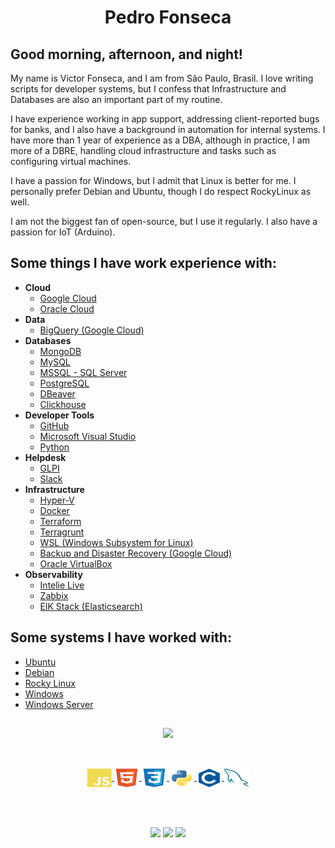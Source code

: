 <h1 align="center"><strong></strong>Pedro Fonseca</h1>

<p align="left" text-aling="justify"> 

<h2>Good morning, afternoon, and night!</h2>

<p>My name is Victor Fonseca, and I am from São Paulo, Brasil. I love writing scripts for developer systems, but I confess that Infrastructure and Databases are also an important part of my routine.</p>

<p>I have experience working in app support, addressing client-reported bugs for banks, and I also have a background in automation for internal systems. I have more than 1 year of experience as a DBA, although in practice, I am more of a DBRE, handling cloud infrastructure and tasks such as configuring virtual machines.</p>

<p>I have a passion for Windows, but I admit that Linux is better for me. I personally prefer Debian and Ubuntu, though I do respect RockyLinux as well.<p/>

<p>I am not the biggest fan of open-source, but I use it regularly. I also have a passion for IoT (Arduino).</p>

<h2>Some things I have work experience with:</h2>

<ul>
    <li><strong>Cloud</strong>
        <ul>
            <li><a href="https://cloud.google.com/" target="_blank">Google Cloud</a></li>
            <li><a href="https://www.oracle.com/br/cloud/" target="_blank">Oracle Cloud</a></li>
        </ul>
    </li>
    <li><strong>Data</strong>
        <ul>
            <li><a href="https://cloud.google.com/bigquery" target="_blank">BigQuery (Google Cloud)</a></li>
        </ul>
    </li>
    <li><strong>Databases</strong>
        <ul>
            <li><a href="https://www.mongodb.com/pt-br/lp/cloud/atlas/try4?utm_source=google&utm_campaign=search_gs_pl_evergreen_mongodb_core-high-int_prosp-brand_gic-null_amers-br_ps-all_desktop_eng_lead&utm_term=mongodb&utm_medium=cpc_paid_search&utm_ad=e&utm_ad_campaign_id=22124314740&adgroup=173195490363&cq_cmp=22124314740&gad_source=1&gclid=Cj0KCQiA-aK8BhCDARIsAL_-H9n7FVeBpMjZVPvR3oqgZUR4Wr1deB7tljFrUP68Lyfu3k-dPJWj3foaAr5mEALw_wcB" target="_blank">MongoDB</a></li>
            <li><a href="https://www.mysql.com/" target="_blank">MySQL</a></li>
            <li><a href="https://learn.microsoft.com/pt-br/shows/azure-developers/what-is-sql-server-sql-tips-for-developers-0101" target="_blank">MSSQL - SQL Server</a></li>
            <li><a href="https://www.postgresql.org/" target="_blank">PostgreSQL</a></li>
            <li><a href="https://dbeaver.io/" target="_blank">DBeaver</a></li>
            <li><a href="https://clickhouse.com/" target="_blank">Clickhouse</a></li>
        </ul>
    </li>
    <li><strong>Developer Tools</strong>
        <ul>
            <li><a href="https://github.com/" target="_blank">GitHub</a></li>
            <li><a href="https://visualstudio.microsoft.com/" target="_blank">Microsoft Visual Studio</a></li>
            <li><a href="https://www.python.org/" target="_blank">Python</a></li>
        </ul>
    </li>
    <li><strong>Helpdesk</strong>
        <ul>
            <li><a href="https://glpi-project.org/pt-br/" target="_blank">GLPI</a></li>
            <li><a href="https://slack.com/" target="_blank">Slack</a></li>
        </ul>
    </li>
    <li><strong>Infrastructure</strong>
        <ul>
            <li><a href="https://azure.microsoft.com/pt-br/free/virtual-machines/search/?ef_id=_k_Cj0KCQiA-aK8BhCDARIsAL_-H9lERcehuFc6ZgRS9PJTQvRrYxndhhBhZTF-ai5IBa6Wi8anP_r7pK8aAjOZEALw_wcB_k_&OCID=AIDcmmzmnb0182_SEM__k_Cj0KCQiA-aK8BhCDARIsAL_-H9lERcehuFc6ZgRS9PJTQvRrYxndhhBhZTF-ai5IBa6Wi8anP_r7pK8aAjOZEALw_wcB_k_&gad_source=1&gclid=Cj0KCQiA-aK8BhCDARIsAL_-H9lERcehuFc6ZgRS9PJTQvRrYxndhhBhZTF-ai5IBa6Wi8anP_r7pK8aAjOZEALw_wcB" target="_blank">Hyper-V</a></li>
            <li><a href="https://www.docker.com/" target="_blank">Docker</a></li>
            <li><a href="https://www.terraform.io/" target="_blank">Terraform</a></li>
            <li><a href="https://terragrunt.gruntwork.io/" target="_blank">Terragrunt</a></li>
            <li><a href="https://github.com/microsoft/WSL" target="_blank">WSL (Windows Subsystem for Linux)</a></li>
            <li><a href="https://cloud.google.com/backup-disaster-recovery" target="_blank">Backup and Disaster Recovery (Google Cloud)</a></li>
            <li><a href="https://www.virtualbox.org/" target="_blank">Oracle VirtualBox</a></li>
        </ul>
    </li>
    <li><strong>Observability</strong>
        <ul>
            <li><a href="https://platform.intelie.com/" target="_blank">Intelie Live</a></li>
            <li><a href="https://www.zabbix.com/" target="_blank">Zabbix</a></li>
            <li><a href="https://www.elastic.co/elasticsearch" target="_blank">ElK Stack (Elasticsearch)</a></li>
        </ul>
    </li>
</ul>
<h2>Some systems I have worked with:</h2>
<ul>
    <li><a href="https://ubuntu.com/" target="_blank">Ubuntu</a></li>
    <li><a href="https://www.debian.org/" target="_blank">Debian</a></li>
    <li><a href="https://rockylinux.org/pt-BR" target="_blank">Rocky Linux</a></li>
    <li><a href="https://www.microsoft.com/pt-br/windows?r=1" target="_blank">Windows</a></li>
    <li><a href="https://www.microsoft.com/pt-br/windows-server" target="_blank">Windows Server</a></li>
</ul>

  
 ##
 
<div align="center">
  <a href="https://github.com/ pedrovtof">
  <img height="180em" src="https://github-readme-stats.vercel.app/api/top-langs/?username=pedrovtof&layout=compact&langs_count=7&theme=radical"/>
    </div>
  
 ##
 
  <div style="display: inline_block" align="center"><br>
  <img align="center" alt="pedro-Js" height="30" width="40" src="https://raw.githubusercontent.com/devicons/devicon/master/icons/javascript/javascript-plain.svg">
  <img align="center" alt="pedro-HTML" height="30" width="40" src="https://raw.githubusercontent.com/devicons/devicon/master/icons/html5/html5-original.svg">
  <img align="center" alt="pedro-CSS" height="30" width="40" src="https://raw.githubusercontent.com/devicons/devicon/master/icons/css3/css3-original.svg">
  <img align="center" alt="pedro-Python" height="30" width="40" src="https://raw.githubusercontent.com/devicons/devicon/master/icons/python/python-original.svg">
  <img align="center" alt="pedro-Mysql" height="30" width="40" src="https://github.com/devicons/devicon/blob/master/icons/c/c-plain.svg">
  <img align="center" alt="pedro-Mysql" height="30" width="40" src="https://raw.githubusercontent.com/devicons/devicon/master/icons/mysql/mysql-original.svg">
</div> 
  
 ##

 <div align="center">

<br><br><a href="https://www.instagram.com/pedrovotf/" target="_blank"><img src="https://img.shields.io/badge/-Instagram-%23E4405F?style=for-the-badge&logo=instagram&logoColor=white" target="_blank"></a>
<a href = "mailto:pedrovtof@gmail.com"><img src="https://img.shields.io/badge/-Gmail-%23333?style=for-the-badge&logo=gmail&logoColor=white" target="_blank"></a>
<a href="https://www.linkedin.com/in/pedrovotf/" target="_blank"><img src="https://img.shields.io/badge/-LinkedIn-%230077B5?style=for-the-badge&logo=linkedin&logoColor=white" target="_blank"></a> 

 </div>
